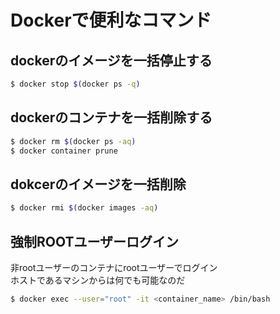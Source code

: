 # Dockerで便利なコマンド

## dockerのイメージを一括停止する

```bash
$ docker stop $(docker ps -q)
```

## dockerのコンテナを一括削除する

```bash
$ docker rm $(docker ps -aq)
$ docker container prune
```

## dokcerのイメージを一括削除

```bash
$ docker rmi $(docker images -aq)
```

## 強制ROOTユーザーログイン

非rootユーザーのコンテナにrootユーザーでログイン  
ホストであるマシンからは何でも可能なのだ

```bash
$ docker exec --user="root" -it <container_name> /bin/bash
```
